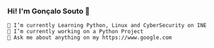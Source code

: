 ### Hi! I'm Gonçalo Souto 👾

<!--
**souto2001/souto2001** is a ✨ _special_ ✨ repository because its `README.md` (this file) appears on your GitHub profile.
-->

    🔭 I’m currently Learning Python, Linux and CyberSecurity on INE
    🌱 I’m currently working on a Python Project
    💬 Ask me about anything on my https://www.google.com 
